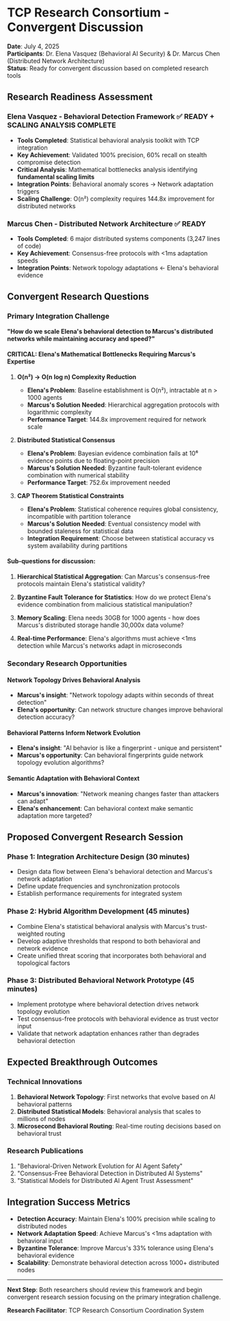 # TCP Research Consortium - Convergent Discussion

**Date**: July 4, 2025  
**Participants**: Dr. Elena Vasquez (Behavioral AI Security) & Dr. Marcus Chen (Distributed Network Architecture)  
**Status**: Ready for convergent discussion based on completed research tools

## Research Readiness Assessment

### Elena Vasquez - Behavioral Detection Framework ✅ READY + SCALING ANALYSIS COMPLETE
- **Tools Completed**: Statistical behavioral analysis toolkit with TCP integration
- **Key Achievement**: Validated 100% precision, 60% recall on stealth compromise detection
- **Critical Analysis**: Mathematical bottlenecks analysis identifying **fundamental scaling limits**
- **Integration Points**: Behavioral anomaly scores → Network adaptation triggers
- **Scaling Challenge**: O(n²) complexity requires 144.8x improvement for distributed networks

### Marcus Chen - Distributed Network Architecture ✅ READY  
- **Tools Completed**: 6 major distributed systems components (3,247 lines of code)
- **Key Achievement**: Consensus-free protocols with <1ms adaptation speeds
- **Integration Points**: Network topology adaptations ← Elena's behavioral evidence

## Convergent Research Questions

### Primary Integration Challenge
**"How do we scale Elena's behavioral detection to Marcus's distributed networks while maintaining accuracy and speed?"**

#### CRITICAL: Elena's Mathematical Bottlenecks Requiring Marcus's Expertise

1. **O(n²) → O(n log n) Complexity Reduction**
   - **Elena's Problem**: Baseline establishment is O(n²), intractable at n > 1000 agents
   - **Marcus's Solution Needed**: Hierarchical aggregation protocols with logarithmic complexity
   - **Performance Target**: 144.8x improvement required for network scale

2. **Distributed Statistical Consensus**
   - **Elena's Problem**: Bayesian evidence combination fails at 10⁶ evidence points due to floating-point precision
   - **Marcus's Solution Needed**: Byzantine fault-tolerant evidence combination with numerical stability
   - **Performance Target**: 752.6x improvement needed

3. **CAP Theorem Statistical Constraints**
   - **Elena's Problem**: Statistical coherence requires global consistency, incompatible with partition tolerance
   - **Marcus's Solution Needed**: Eventual consistency model with bounded staleness for statistical data
   - **Integration Requirement**: Choose between statistical accuracy vs system availability during partitions

#### Sub-questions for discussion:
1. **Hierarchical Statistical Aggregation**: Can Marcus's consensus-free protocols maintain Elena's statistical validity?

2. **Byzantine Fault Tolerance for Statistics**: How do we protect Elena's evidence combination from malicious statistical manipulation?

3. **Memory Scaling**: Elena needs 30GB for 1000 agents - how does Marcus's distributed storage handle 30,000x data volume?

4. **Real-time Performance**: Elena's algorithms must achieve <1ms detection while Marcus's networks adapt in microseconds

### Secondary Research Opportunities

#### Network Topology Drives Behavioral Analysis
- **Marcus's insight**: "Network topology adapts within seconds of threat detection"
- **Elena's opportunity**: Can network structure changes improve behavioral detection accuracy?

#### Behavioral Patterns Inform Network Evolution  
- **Elena's insight**: "AI behavior is like a fingerprint - unique and persistent"
- **Marcus's opportunity**: Can behavioral fingerprints guide network topology evolution algorithms?

#### Semantic Adaptation with Behavioral Context
- **Marcus's innovation**: "Network meaning changes faster than attackers can adapt"
- **Elena's enhancement**: Can behavioral context make semantic adaptation more targeted?

## Proposed Convergent Research Session

### Phase 1: Integration Architecture Design (30 minutes)
- Design data flow between Elena's behavioral detection and Marcus's network adaptation
- Define update frequencies and synchronization protocols
- Establish performance requirements for integrated system

### Phase 2: Hybrid Algorithm Development (45 minutes)  
- Combine Elena's statistical behavioral analysis with Marcus's trust-weighted routing
- Develop adaptive thresholds that respond to both behavioral and network evidence
- Create unified threat scoring that incorporates both behavioral and topological factors

### Phase 3: Distributed Behavioral Network Prototype (45 minutes)
- Implement prototype where behavioral detection drives network topology evolution
- Test consensus-free protocols with behavioral evidence as trust vector input
- Validate that network adaptation enhances rather than degrades behavioral detection

## Expected Breakthrough Outcomes

### Technical Innovations
1. **Behavioral Network Topology**: First networks that evolve based on AI behavioral patterns
2. **Distributed Statistical Models**: Behavioral analysis that scales to millions of nodes
3. **Microsecond Behavioral Routing**: Real-time routing decisions based on behavioral trust

### Research Publications
1. "Behavioral-Driven Network Evolution for AI Agent Safety"
2. "Consensus-Free Behavioral Detection in Distributed AI Systems"  
3. "Statistical Models for Distributed AI Agent Trust Assessment"

## Integration Success Metrics
- **Detection Accuracy**: Maintain Elena's 100% precision while scaling to distributed nodes
- **Network Adaptation Speed**: Achieve Marcus's <1ms adaptation with behavioral input
- **Byzantine Tolerance**: Improve Marcus's 33% tolerance using Elena's behavioral evidence
- **Scalability**: Demonstrate behavioral detection across 1000+ distributed nodes

---

**Next Step**: Both researchers should review this framework and begin convergent research session focusing on the primary integration challenge.

**Research Facilitator**: TCP Research Consortium Coordination System